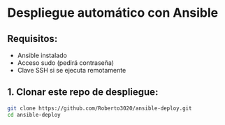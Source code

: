 # Despliegue automático con Ansible

## Requisitos:

- Ansible instalado
- Acceso sudo (pedirá contraseña)
- Clave SSH si se ejecuta remotamente

## 1. Clonar este repo de despliegue:

```bash
git clone https://github.com/Roberto3020/ansible-deploy.git
cd ansible-deploy
